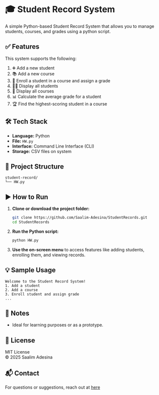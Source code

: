 # 🎓 Student Record System

A simple Python-based Student Record System that allows you to manage students, courses, and grades using a python script. 

## ✅ Features

This system supports the following:

1. ➕ Add a new student  
2. 📚 Add a new course  
3. 📝 Enroll a student in a course and assign a grade  
4. 👨‍🎓 Display all students  
5. 📖 Display all courses  
6. 📊 Calculate the average grade for a student  
7. 🏆 Find the highest-scoring student in a course  

## 🛠️ Tech Stack

- **Language:** Python
- **File:** `HW.py`
- **Interface:** Command Line Interface (CLI)
- **Storage:** CSV files on system

## 📂 Project Structure

```
student-record/
└── HW.py
```

## ▶️ How to Run

1. **Clone or download the project folder:**
   ```bash
   git clone https://github.com/Saalim-Adesina/StudentRecords.git
   cd StudentRecords
   ```

2. **Run the Python script:**
   ```bash
   python HW.py
   ```

3. **Use the on-screen menu** to access features like adding students, enrolling them, and viewing records.

## 💡 Sample Usage

```plaintext
Welcome to the Student Record System!
1. Add a student
2. Add a course
3. Enroll student and assign grade
...
```

## 📌 Notes
- Ideal for learning purposes or as a prototype.

## 📄 License

MIT License  
© 2025 Saalim Adesina 

## 📬 Contact

For questions or suggestions, reach out at [here](mailto:saalimayyubadesina@gmail.com)
```
